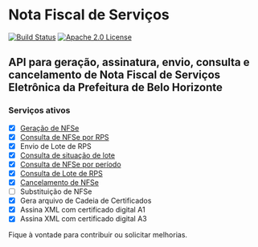 Nota Fiscal de Serviços
====
[![Build Status](https://travis-ci.org/pablopdomingos/nfse.svg?branch=master)](http://travis-ci.org/#!/pablopdomingos/nfse)
[![Apache 2.0 License](https://img.shields.io/badge/license-apache%202.0-green.svg) ](https://github.com/pablopdomingos/nfse/blob/master/LICENSE)

## API para geração, assinatura, envio, consulta e cancelamento de Nota Fiscal de Serviços Eletrônica da Prefeitura de Belo Horizonte

### Serviços ativos

- [x] [Geração de NFSe](https://github.com/pablopdomingos/nfse/wiki/Gera%C3%A7%C3%A3o-de-NFSe)
- [x] [Consulta de NFSe por RPS](https://github.com/pablopdomingos/nfse/wiki/Consulta-de-NFSe)
- [x] Envio de Lote de RPS
- [x] [Consulta de situação de lote](https://github.com/pablopdomingos/nfse/wiki/Consulta-Situa%C3%A7%C3%A3o-de-Lote-de-NFSe)
- [x] [Consulta de NFSe por período](https://github.com/pablopdomingos/nfse/wiki/Consulta-de-NFSe-por-per%C3%ADodo)
- [x] [Consulta de Lote de RPS](https://github.com/pablopdomingos/nfse/wiki/Consulta-de-Lote-de-RPS)
- [x] [Cancelamento de NFSe](https://github.com/pablopdomingos/nfse/wiki/Cancelamento-de-NFSe)
- [ ] Substituição de NFSe
- [x] Gera arquivo de Cadeia de Certificados
- [x] Assina XML com certificado digital A1
- [x] Assina XML com certificado digital A3

Fique à vontade para contribuir ou solicitar melhorias.
